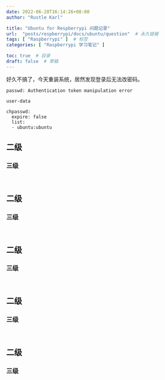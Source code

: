 ```yaml
---
date: 2022-06-28T16:14:26+08:00
author: "Rustle Karl"

title: "Ubuntu for Respberrypi 问题记录"
url:  "posts/respberrypi/docs/ubuntu/question"  # 永久链接
tags: [ "Raspberrypi" ]  # 标签
categories: [ "Raspberrypi 学习笔记" ]

toc: true  # 目录
draft: false  # 草稿
---
```


好久不搞了，今天重装系统，居然发现登录后无法改密码。

```
passwd: Authentication token manipulation error
```

`user-data`

```
chpasswd:
  expire: false
  list:
  - ubuntu:ubuntu
```

## 二级

### 三级

```shell

```

```shell

```


## 二级

### 三级

```shell

```

```shell

```


## 二级

### 三级

```shell

```

```shell

```


## 二级

### 三级

```shell

```

```shell

```


## 二级

### 三级

```shell

```

```shell

```


